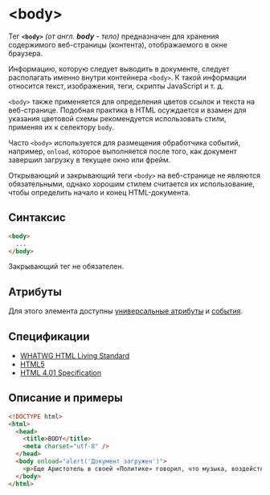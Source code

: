 # &lt;body&gt;

Тег **`<body>`** _(от англ. **body** - тело)_ предназначен для хранения содержимого веб-страницы (контента), отображаемого в окне браузера.

Информацию, которую следует выводить в документе, следует располагать именно внутри контейнера `<body>`. К такой информации относится текст, изображения, теги, скрипты JavaScript и т. д.

`<body>` также применяется для определения цветов ссылок и текста на веб-странице. Подобная практика в HTML осуждается и взамен для указания цветовой схемы рекомендуется использовать стили, применяя их к селектору `body`.

Часто `<body>` используется для размещения обработчика событий, например, `onload`, которое выполняется после того, как документ завершил загрузку в текущее окно или фрейм.

Открывающий и закрывающий теги `<body>` на веб-странице не являются обязательными, однако хорошим стилем считается их использование, чтобы определить начало и конец HTML-документа.

## Синтаксис

```html
<body>
  ...
</body>
```

Закрывающий тег не обязателен.

## Атрибуты

Для этого элемента доступны [универсальные атрибуты](/lib/uni-attr/) и [события](/lib/events/).

## Спецификации

- [WHATWG HTML Living Standard](https://html.spec.whatwg.org/multipage/semantics.html#the-body-element)
- [HTML5](http://www.w3.org/TR/html5/sections.html#the-body-element)
- [HTML 4.01 Specification](http://www.w3.org/TR/html401/struct/global.html#h-7.5.1)

## Описание и примеры

```html
<!DOCTYPE html>
<html>
  <head>
    <title>BODY</title>
    <meta charset="utf-8" />
  </head>
  <body onload="alert('Документ загружен')">
    <p>Еще Аристотель в своей «Политике» говорил, что музыка, воздействуя на человека, доставляет «своего рода очищение, то есть облегчение, связанное с наслаждением».</p>
  </body>
</html>
```

